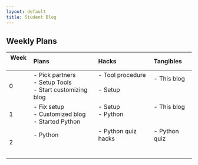```yaml
---
layout: default
title: Student Blog
---
```


## Weekly Plans

| Week &nbsp; | Plans &nbsp; | Hacks &nbsp; | Tangibles |
|------|:------------------------|:---------------------------|:-----------|
| 0    |   - Pick partners &nbsp; <br> - Setup Tools <br> - Start customizing blog &nbsp; |   - Tool procedure &nbsp; <br> - Setup <br> &nbsp;  | - This blog <br>&nbsp; <br>&nbsp;|
| 1    |   - Fix setup &nbsp; <br> - Customized blog <br> - Started Python &nbsp; |   - Setup &nbsp; <br> - Python <br> &nbsp;  | - This blog <br> &nbsp; <br>&nbsp;|
| 2    |   - Python &nbsp; <br> &nbsp; <br> &nbsp; |   - Python quiz hacks &nbsp; <br> &nbsp; <br> &nbsp;  | - Python quiz <br> &nbsp; <br>&nbsp;|

[//]: <(This is a comment; need a free line above the table for it to work; "&nbsp;" is for a space)>
